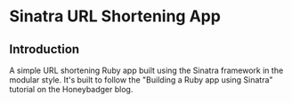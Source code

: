 # Sinatra URL Shortening App

## Introduction

A simple URL shortening Ruby app built using the Sinatra framework in the modular style. It's built to follow the "Building a Ruby app using Sinatra" tutorial on the Honeybadger blog.
